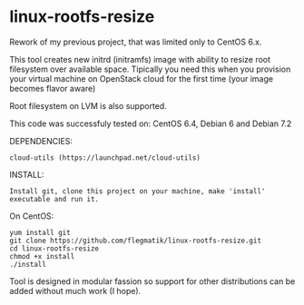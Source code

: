 linux-rootfs-resize
===================

Rework of my previous project, that was limited only to CentOS 6.x.

This tool creates new initrd (initramfs) image with ability to resize root filesystem 
over available space. Tipically you need this when you provision your virtual machine on 
OpenStack cloud for the first time (your image becomes flavor aware)

Root filesystem on LVM is also supported.

This code was successfuly tested on: CentOS 6.4, Debian 6 and Debian 7.2

DEPENDENCIES:

    cloud-utils (https://launchpad.net/cloud-utils)

INSTALL: 

    Install git, clone this project on your machine, make 'install' executable and run it.

On CentOS:

    yum install git
    git clone https://github.com/flegmatik/linux-rootfs-resize.git
    cd linux-rootfs-resize
    chmod +x install
    ./install

Tool is designed in modular fassion so support for other distributions can be added without much work (I hope).
